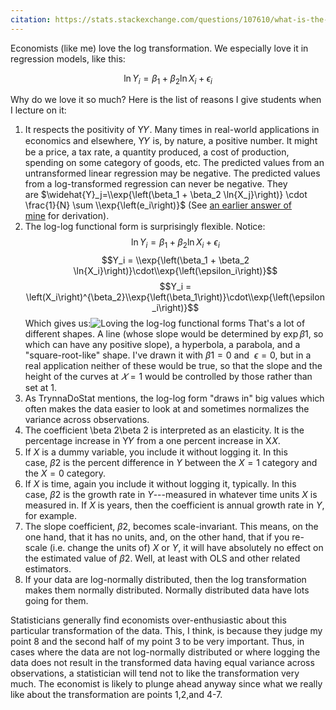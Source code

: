 ```yaml
---
citation: https://stats.stackexchange.com/questions/107610/what-is-the-reason-the-log-transformation-is-used-with-right-skewed-distribution
---
```

Economists (like me) love the log transformation. We especially love it in regression models, like this:

$$\ln{Y_i} = \beta_1 + \beta_2 \ln{X_i} + \epsilon_i$$

Why do we love it so much? Here is the list of reasons I give students when I lecture on it:

1. It respects the positivity of Y𝑌. Many times in real-world applications in economics and elsewhere, Y𝑌 is, by nature, a positive number. It might be a price, a tax rate, a quantity produced, a cost of production, spending on some category of goods, etc. The predicted values from an untransformed linear regression may be negative. The predicted values from a log-transformed regression can never be negative. They are $\widehat{Y}_j=\\exp{\left(\beta_1 + \beta_2 \ln{X_j}\right)} \cdot \frac{1}{N} \sum \\exp{\left(e_i\right)}$ (See [an earlier answer of mine](https://stats.stackexchange.com/questions/55692/back-transformation-of-an-mlr-model/58077#58077) for derivation).
2. The log-log functional form is surprisingly flexible. Notice:
$$\ln{Y_i} = \beta_1 + \beta_2 \ln{X_i} + \epsilon_i$$
$$Y_i = \\exp{\left(\beta_1 + \beta_2 \ln{X_i}\right)}\cdot\\exp{\left(\epsilon_i\right)}$$
$$Y_i = \left(X_i\right)^{\beta_2}\\exp{\left(\beta_1\right)}\cdot\\exp{\left(\epsilon_i\right)}$$
Which gives us:![Loving the log-log functional forms](https://i.stack.imgur.com/C63aA.jpg) That's a lot of different shapes. A line (whose slope would be determined by $\exp{\beta 1}$, so which can have any positive slope), a hyperbola, a parabola, and a "square-root-like" shape. I've drawn it with $\beta 1=0$ and  $\epsilon=0$, but in a real application neither of these would be true, so that the slope and the height of the curves at $𝑋=1$ would be controlled by those rather than set at 1.
3. As TrynnaDoStat mentions, the log-log form "draws in" big values which often makes the data easier to look at and sometimes normalizes the variance across observations.
4. The coefficient \beta 2\beta 2 is interpreted as an elasticity. It is the percentage increase in Y𝑌 from a one percent increase in X𝑋.
5. If $X$ is a dummy variable, you include it without logging it. In this case, $\beta 2$ is the percent difference in $Y$ between the $X=1$ category and the $X=0$ category.
6. If $X$ is time, again you include it without logging it, typically. In this case, $\beta 2$ is the growth rate in $Y$---measured in whatever time units $X$ is measured in. If $X$ is years, then the coefficient is annual growth rate in $Y$, for example.
7. The slope coefficient, $\beta 2$, becomes scale-invariant. This means, on the one hand, that it has no units, and, on the other hand, that if you re-scale (i.e. change the units of) $X$ or $Y$, it will have absolutely no effect on the estimated value of $\beta 2$. Well, at least with OLS and other related estimators.
8. If your data are log-normally distributed, then the log transformation makes them normally distributed. Normally distributed data have lots going for them.

Statisticians generally find economists over-enthusiastic about this particular transformation of the data. This, I think, is because they judge my point 8 and the second half of my point 3 to be very important. Thus, in cases where the data are not log-normally distributed or where logging the data does not result in the transformed data having equal variance across observations, a statistician will tend not to like the transformation very much. The economist is likely to plunge ahead anyway since what we really like about the transformation are points 1,2,and 4-7.